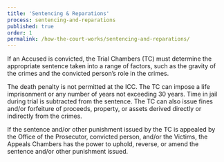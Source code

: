 ```yaml
---
title: 'Sentencing & Reparations'
process: sentencing-and-reparations
published: true
order: 1
permalink: /how-the-court-works/sentencing-and-reparations/
---
```



If an Accused is convicted, the Trial Chambers (TC) must determine the appropriate sentence taken into a range of factors, such as the gravity of the crimes and the convicted person’s role in the crimes.&nbsp;

The death penalty is not permitted at the ICC. The TC can impose a life imprisonment or any number of years not exceeding 30 years. Time in jail during trial is subtracted from the sentence. The TC can also issue fines and/or forfeiture of proceeds, property, or assets derived directly or indirectly from the crimes.&nbsp; &nbsp;

If the sentence and/or other punishment issued by the TC is appealed by the Office of the Prosecutor, convicted person, and/or the Victims, the Appeals Chambers has the power to uphold, reverse, or amend the sentence and/or other punishment issued.&nbsp;